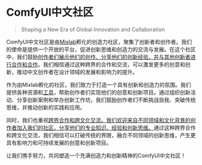 # ComfyUI中文社区 
> Shaping a New Era of Global Innovation and Collaboration

ComfyUI中文社区是由[Mixlab](https://mp.weixin.qq.com/s/MXFd310ysvmeioskF5MUNw)孵化的创造力社区，聚集了创新者和创作者。我们的使命是提供一个开放的平台，促进创新思维和创造力的交流与发展。在这个社区中，我们鼓励[创作者们展示他们的创作、分享他们的创新经验，并与其他创新者进行合作和合作](https://github.com/shadowcz007/awesome-comfyui-workflow)。我们相信通过这种跨界的合作和交流，可以激发更多的创意和创新，推动中文创作者在设计领域的发展和影响力的提升。

作为由Mixlab孵化的社区，我们致力于打造一个具有创新和创造力的氛围。我们提供各种资源和[工具](https://github.com/shadowcz007/comfyui-mixlab-nodes)，帮助创作者们实现他们的创意和创新项目。通过组织创新活动、分享创新案例和举办创新工作坊，我们鼓励创作者们不断挑战自我、突破传统思维，并推动创新的实践和应用。

同时，我们也重视[跨界合作和跨文化交流。我们欢迎来自不同领域和文化背景的创作者加入我们的社区，分享他们的专业知识、经验和创新思维。](https://discord.gg/cXs9vZSqeK)通过这种跨界合作和跨文化交流，我们相信可以打破传统的界限，融合不同领域的创新思维，产生更具有影响力和可持续发展的创意和创新项目。


让我们携手努力，共同塑造一个充满创造力和创新精神的ComfyUI中文社区！